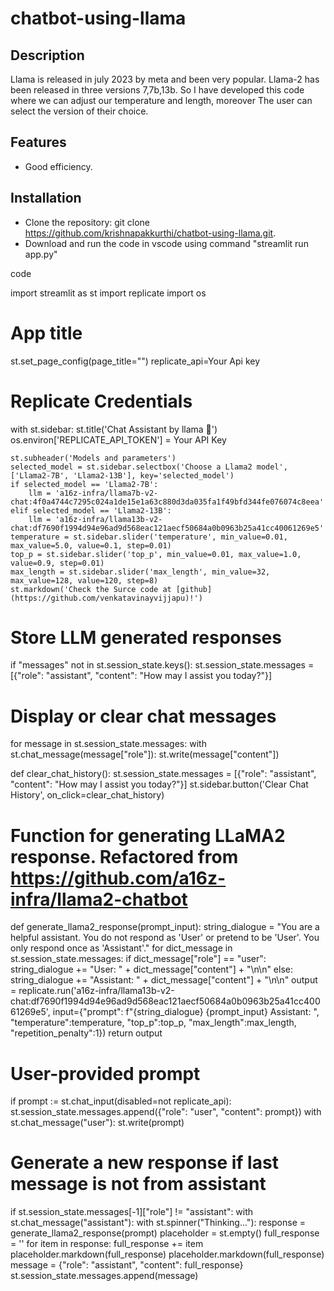 # chatbot-using-llama

## Description
Llama is released in july 2023 by meta and been very popular. Llama-2 has been released in three versions 7,7b,13b. So I have developed this code where we can adjust our temperature and length, moreover The user can select the version of their choice.

## Features

- Good efficiency.

## Installation

- Clone the repository: git clone https://github.com/krishnapakkurthi/chatbot-using-llama.git.
- Download and run the code in vscode using command "streamlit run app.py"

code

import streamlit as st
import replicate
import os

# App title
st.set_page_config(page_title="")
replicate_api=Your Api key
# Replicate Credentials
with st.sidebar:
    st.title('Chat Assistant by llama 💬')
    os.environ['REPLICATE_API_TOKEN'] = Your API Key

    st.subheader('Models and parameters')
    selected_model = st.sidebar.selectbox('Choose a Llama2 model', ['Llama2-7B', 'Llama2-13B'], key='selected_model')
    if selected_model == 'Llama2-7B':
        llm = 'a16z-infra/llama7b-v2-chat:4f0a4744c7295c024a1de15e1a63c880d3da035fa1f49bfd344fe076074c8eea'
    elif selected_model == 'Llama2-13B':
        llm = 'a16z-infra/llama13b-v2-chat:df7690f1994d94e96ad9d568eac121aecf50684a0b0963b25a41cc40061269e5'
    temperature = st.sidebar.slider('temperature', min_value=0.01, max_value=5.0, value=0.1, step=0.01)
    top_p = st.sidebar.slider('top_p', min_value=0.01, max_value=1.0, value=0.9, step=0.01)
    max_length = st.sidebar.slider('max_length', min_value=32, max_value=128, value=120, step=8)
    st.markdown('Check the Surce code at [github](https://github.com/venkatavinayvijjapu)!')

# Store LLM generated responses
if "messages" not in st.session_state.keys():
    st.session_state.messages = [{"role": "assistant", "content": "How may I assist you today?"}]

# Display or clear chat messages
for message in st.session_state.messages:
    with st.chat_message(message["role"]):
        st.write(message["content"])

def clear_chat_history():
    st.session_state.messages = [{"role": "assistant", "content": "How may I assist you today?"}]
st.sidebar.button('Clear Chat History', on_click=clear_chat_history)

# Function for generating LLaMA2 response. Refactored from https://github.com/a16z-infra/llama2-chatbot
def generate_llama2_response(prompt_input):
    string_dialogue = "You are a helpful assistant. You do not respond as 'User' or pretend to be 'User'. You only respond once as 'Assistant'."
    for dict_message in st.session_state.messages:
        if dict_message["role"] == "user":
            string_dialogue += "User: " + dict_message["content"] + "\n\n"
        else:
            string_dialogue += "Assistant: " + dict_message["content"] + "\n\n"
    output = replicate.run('a16z-infra/llama13b-v2-chat:df7690f1994d94e96ad9d568eac121aecf50684a0b0963b25a41cc40061269e5', 
                           input={"prompt": f"{string_dialogue} {prompt_input} Assistant: ",
                                  "temperature":temperature, "top_p":top_p, "max_length":max_length, "repetition_penalty":1})
    return output

# User-provided prompt
if prompt := st.chat_input(disabled=not replicate_api):
    st.session_state.messages.append({"role": "user", "content": prompt})
    with st.chat_message("user"):
        st.write(prompt)

# Generate a new response if last message is not from assistant
if st.session_state.messages[-1]["role"] != "assistant":
    with st.chat_message("assistant"):
        with st.spinner("Thinking..."):
            response = generate_llama2_response(prompt)
            placeholder = st.empty()
            full_response = ''
            for item in response:
                full_response += item
                placeholder.markdown(full_response)
            placeholder.markdown(full_response)
    message = {"role": "assistant", "content": full_response}
    st.session_state.messages.append(message)
